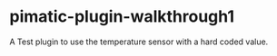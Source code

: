 pimatic-plugin-walkthrough1
=======================

A Test plugin to use the temperature sensor with a hard coded value.
